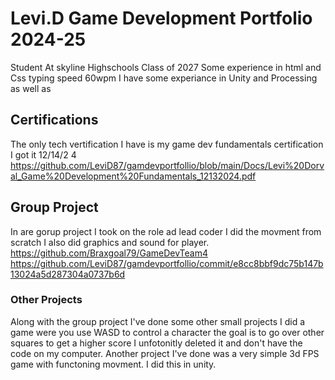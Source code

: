 # Levi.D Game Development Portfolio 2024-25
Student At skyline Highschools Class of 2027
Some experience in html and Css
typing speed 60wpm
I have some experiance in Unity and Processing as well as

## Certifications
The only tech vertification I have is my game dev fundamentals certification I got it  12/14/2 4 
https://github.com/LeviD87/gamdevportfollio/blob/main/Docs/Levi%20Dorval_Game%20Development%20Fundamentals_12132024.pdf


## Group Project
In are gorup project I took on the role ad lead coder I did the movment from scratch I also did graphics and sound for player.
https://github.com/Braxgoal79/GameDevTeam4
https://github.com/LeviD87/gamdevportfollio/commit/e8cc8bbf9dc75b147b13024a5d287304a0737b6d

### Other Projects
Along with the group project I've done some other small projects I did a game were you use WASD to control a character the goal is to go over other squares to get a higher score I unfotonitly deleted it and don't have the code on my computer.
Another project I've done was a very simple 3d FPS game with functoning movment. I did this in unity.



